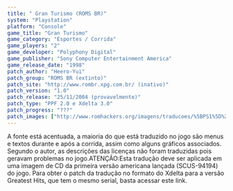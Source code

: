 ```yaml
---
title: " Gran Turismo (ROMS BR)"
system: "Playstation"
platform: "Console"
game_title: "Gran Turismo"
game_category: "Esportes / Corrida"
game_players: "2"
game_developer: "Polyphony Digital"
game_publisher: "Sony Computer Entertainment America"
game_release_date: "1998"
patch_author: "Heero-Yui"
patch_group: "ROMS BR (extinto)"
patch_site: "http://www.rombr.xpg.com.br/ (inativo)"
patch_version: "1.0"
patch_release: "25/11/2004 (provavelmente)"
patch_type: "PPF 2.0 e Xdelta 3.0"
patch_progress: "???"
patch_images: ["http://www.romhackers.org/imagens/traducoes/%5BPS1%5D%20Gran%20Turismo%20-%20ROMS%20BR%20-%201.jpg","http://www.romhackers.org/imagens/traducoes/%5BPS1%5D%20Gran%20Turismo%20-%20ROMS%20BR%20-%202.png","http://www.romhackers.org/imagens/traducoes/%5BPS1%5D%20Gran%20Turismo%20-%20ROMS%20BR%20-%203.png"]
---
```

A fonte está acentuada, a maioria do que está traduzido no jogo são menus e textos durante e após a corrida, assim como alguns gráficos associados. Segundo o autor, as descrições das licenças não foram traduzidas pois geravam problemas no jogo.ATENÇÃO:Esta tradução deve ser aplicada em uma imagem de CD da primeira versão americana lançada (SCUS-94194) do jogo. Para obter o patch da tradução no formato do Xdelta para a versão Greatest Hits, que tem o mesmo serial, basta acessar este link.
